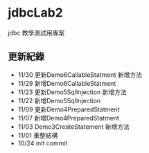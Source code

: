 # jdbcLab2
jdbc 教學測試用專案

## 更新紀錄
- 11/30 更新Demo6CallableStatment 新增方法
- 11/29 新增Demo6CallableStatment
- 11/23 更新Demo5SqlInjection 新增方法
- 11/22 新增Demo5SqlInjection
- 11/09 更新Demo4PreparedStatment  
- 11/07 新增Demo4PreparedStatment
- 11/03 Demo3CreateStatement 新增方法
- 11/01 重整結構
- 10/24 init commit

